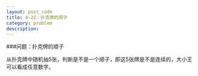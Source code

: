 ```yaml
---
layout: post_code
title: 4-22：扑克牌的顺子
category: problem
description: 
---
```


###问题：扑克牌的顺子

从扑克牌中随机抽5张，判断是不是一个顺子，即这5张牌是不是连续的，大小王可以看成任意数字。

<pre class="brush: cpp">



</pre>
